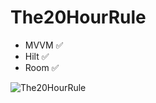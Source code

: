 # The20HourRule

* MVVM ✅
* Hilt ✅
* Room ✅

![The20HourRule](https://github.com/AlistairM13/The20HourRule/assets/105148183/d5ab1d61-d5e4-4a8f-af28-f8eff011991b)
